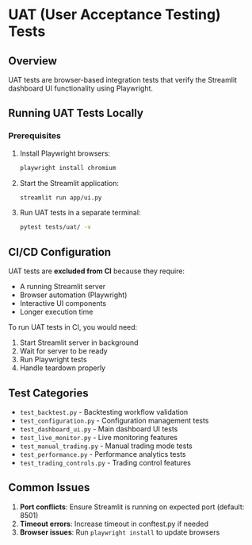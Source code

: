 # UAT (User Acceptance Testing) Tests

## Overview

UAT tests are browser-based integration tests that verify the Streamlit dashboard UI functionality using Playwright.

## Running UAT Tests Locally

### Prerequisites

1. Install Playwright browsers:

   ```bash
   playwright install chromium
   ```

2. Start the Streamlit application:

   ```bash
   streamlit run app/ui.py
   ```

3. Run UAT tests in a separate terminal:

   ```bash
   pytest tests/uat/ -v
   ```

## CI/CD Configuration

UAT tests are **excluded from CI** because they require:

- A running Streamlit server
- Browser automation (Playwright)
- Interactive UI components
- Longer execution time

To run UAT tests in CI, you would need:

1. Start Streamlit server in background
2. Wait for server to be ready
3. Run Playwright tests
4. Handle teardown properly

## Test Categories

- `test_backtest.py` - Backtesting workflow validation
- `test_configuration.py` - Configuration management tests
- `test_dashboard_ui.py` - Main dashboard UI tests
- `test_live_monitor.py` - Live monitoring features
- `test_manual_trading.py` - Manual trading mode tests
- `test_performance.py` - Performance analytics tests
- `test_trading_controls.py` - Trading control features

## Common Issues

1. **Port conflicts**: Ensure Streamlit is running on expected port (default: 8501)
2. **Timeout errors**: Increase timeout in conftest.py if needed
3. **Browser issues**: Run `playwright install` to update browsers
